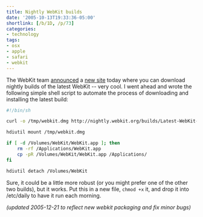 ```yaml
---
title: Nightly WebKit builds
date: '2005-10-13T19:33:36-05:00'
shortlink: [/b/1D, /p/73]
categories:
- technology
tags:
- osx
- apple
- safari
- webkit
---
```

The WebKit team [announced][] a [new site][] today where you can download nightly builds of the latest WebKit -- very
cool.  I went ahead and wrote the following simple shell script to automate the process of downloading and installing
the latest build:

``` sh
#!/bin/sh

curl -o /tmp/webkit.dmg http://nightly.webkit.org/builds/Latest-WebKit-CVS.dmg

hdiutil mount /tmp/webkit.dmg

if [ -d /Volumes/WebKit/WebKit.app ]; then 
    rm -rf /Applications/WebKit.app
    cp -pR /Volumes/WebKit/WebKit.app /Applications/
fi

hdiutil detach /Volumes/WebKit
```

Sure, it could be a little more robust (or you might prefer one of the other two builds), but it works.  Put this in a
new file, `chmod +x` it, and drop it into /etc/daily to have it run each morning.

_(updated 2005-12-21 to reflect new webkit packaging and fix minor bugs)_

[announced]: https://web.archive.org/web/20051013/http://webkit.opendarwin.org/blog/?p=29
[new site]: https://webkit.org/nightly
